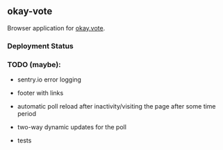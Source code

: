## okay-vote

Browser application for [okay.vote](https://okay.vote).

### Deployment Status

### TODO (maybe):

-   sentry.io error logging
-   footer with links
-   automatic poll reload after inactivity/visiting the page after some time period

-   two-way dynamic updates for the poll
-   tests
